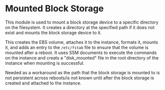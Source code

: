 # Mounted Block Storage

This module is used to mount a block storage device to a specific directory on the filesystem.
It creates a directory at the specified path if it does not exist and mounts the block storage device to it. 

This creates the EBS volume, attaches it to the instance, formats it, mounts it, and adds an entry to the `/etc/fstab` file to ensure that the volume is mounted after a reboot. It uses SSM documents
to execute the commands on the instance and creats a "disk_mounted" file in the root directory of the instance when mounting is successful.

Needed as a workaround as the path that the block storage is mounted to is not persistent across reboots/is not known until after the block storage is created and attached to the instance.